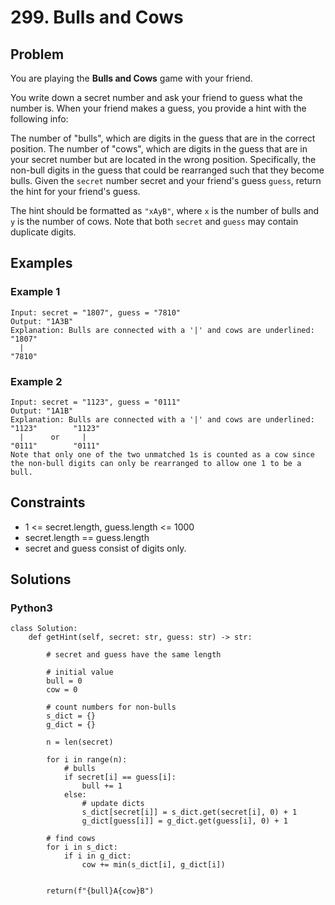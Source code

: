 # 299. Bulls and Cows

## Problem

You are playing the **Bulls and Cows** game with your friend.

You write down a secret number and ask your friend to guess what the number is. When your friend makes a guess, you provide a hint with the following info:

The number of "bulls", which are digits in the guess that are in the correct position.
The number of "cows", which are digits in the guess that are in your secret number but are located in the wrong position. Specifically, the non-bull digits in the guess that could be rearranged such that they become bulls.
Given the `secret` number secret and your friend's guess `guess`, return the hint for your friend's guess.

The hint should be formatted as `"xAyB"`, where `x` is the number of bulls and `y` is the number of cows. Note that both `secret` and `guess` may contain duplicate digits.

## Examples

### Example 1

```
Input: secret = "1807", guess = "7810"
Output: "1A3B"
Explanation: Bulls are connected with a '|' and cows are underlined:
"1807"
  |
"7810"
```

### Example 2

```
Input: secret = "1123", guess = "0111"
Output: "1A1B"
Explanation: Bulls are connected with a '|' and cows are underlined:
"1123"        "1123"
  |      or     |
"0111"        "0111"
Note that only one of the two unmatched 1s is counted as a cow since the non-bull digits can only be rearranged to allow one 1 to be a bull.
```

## Constraints

* 1 <= secret.length, guess.length <= 1000
* secret.length == guess.length
* secret and guess consist of digits only.

## Solutions

### Python3

```
class Solution:
    def getHint(self, secret: str, guess: str) -> str:
        
        # secret and guess have the same length
        
        # initial value
        bull = 0
        cow = 0
        
        # count numbers for non-bulls
        s_dict = {}
        g_dict = {}
        
        n = len(secret)
        
        for i in range(n):
            # bulls
            if secret[i] == guess[i]:
                bull += 1
            else:
                # update dicts
                s_dict[secret[i]] = s_dict.get(secret[i], 0) + 1
                g_dict[guess[i]] = g_dict.get(guess[i], 0) + 1
        
        # find cows
        for i in s_dict:
            if i in g_dict:
                cow += min(s_dict[i], g_dict[i])
                
        
        return(f"{bull}A{cow}B")
```
